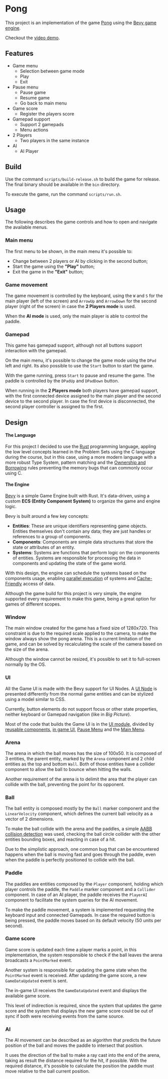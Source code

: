 # Pong

This project is an implementation of the game [Pong](https://en.wikipedia.org/wiki/Pong) using the [Bevy game engine](https://bevyengine.org/).

Checkout the [video demo](https://drive.google.com/file/d/1BbIq6TidEeadHtQTKV3GLQtoibuXkgoK/view).

## Features

- Game menu
  - Selection between game mode
  - Play
  - Exit
- Pause menu
  - Pause game
  - Resume game
  - Go back to main menu
- Game score
  - Register the players score
- Gamepad support
  - Support 2 gamepads
  - Menu actions
- 2 Players
  - Two players in the same instance
- AI
  - AI Player

## Build

Use the command `scripts/build-release.sh` to build the game for release. The final binary should be available in the `bin` directory.

To execute the game, run the command `scripts/run.sh`.

## Usage

The following describes the game controls and how to open and navigate the available menus.

### Main menu

The first menu to be shown, in the main menu it's possible to:

- Change between 2 players or AI by clicking in the second button;
- Start the game using the **"Play"** button;
- Exit the game in the **"Exit"** button;

### Game movement

The game movement is controlled by the keyboard, using the `W` and `S` for the main player (left of the screen) and `ArrowUp` and `ArrowDown` for the second player (right of the screen) in case the **2 Players mode** is used.

When the **AI mode** is used, only the main player is able to control the paddle.

### Gamepad

This game has gamepad support, although not all buttons support interaction with the gamepad.

On the main menu, it's possible to change the game mode using the `DPad` left and right. Its also possible to use the `Start` button to start the game.

With the game running, press `Start` to pause and resume the game. The paddle is controlled by the `DPadUp` and `DPadDown` button.

When running in the **2 Players mode** both players have gamepad support, with the first connected device assigned to the main player and the second device to the second player. In case the first device is disconnected, the second player controller is assigned to the first.

## Design

#### The Language

For this project I decided to use the [Rust](https://www.rust-lang.org/) programming language, appling the low level concepts learned in the Problem Sets using the C language during the course, but in this case, using a more modern language with a more robust Type System, pattern matching and the [Ownership and Borrowing](https://doc.rust-lang.org/book/ch04-01-what-is-ownership.html) rules preventing the memory bugs that can commonly occur using C.

#### The Engine

[Bevy](https://bevyengine.org/) is a simple Game Engine built with Rust. It's data-driven, using a custom **ECS (Entity Component System)** to organize the game and engine logic.

Bevy is built around a few key concepts:

- **Entities**: These are unique identifiers representing game objects. Entities themselves don't contain any data; they are just handles or references to a group of components.
- **Components**: Components are simple data structures that store the state or attributes of an entity.
- **Systems**: Systems are functions that perform logic on the components of entities. Systems are responsible for processing the data in components and updating the state of the game world.

With this design, the engine can schedule the systems based on the components usage, enabling [parallel execution](https://en.wikipedia.org/wiki/Task_parallelism) of systems and [Cache-Friendly](https://www.baeldung.com/cs/cache-friendly-code) access of data.

Although the game build for this project is very simple, the engine supported every requirement to make this game, being a great option for games of different scopes.

### Window

The main window created for the game has a fixed size of 1280x720. This constraint is due to the required scale applied to the camera, to make the window always show the pong arena. This is a current limitation of the game, and can be solved by recalculating the scale of the camera based on the size of the arena.

Although the window cannot be resized, it's possible to set it to full-screen normally by the OS.

### UI

All the Game UI is made with the Bevy support for UI Nodes. A [UI Node](https://docs.rs/bevy/latest/bevy/ui/struct.Node.html) is presented differently from the normal game entities and can be stylized using a model similar to CSS.

Currently, button elements do not support focus or other state properties, neither keyboard or Gamepad navigation (like in *Big Picture*).

Most of the code that builds the Game UI is in the [UI module](src/ui.rs), divided by [reusable components](src/ui/component.rs), [in game UI](src/ui/in_game.rs), [Pause Menu](src/ui/pause_menu.rs) and the [Main Menu](src/ui/main_menu.rs).

### Arena

The arena in which the ball moves has the size of 100x50. It is composed of 3 entities, the parent entity, marked by the `Arena` component and 2 child entities as the top and bottom `Wall`. Both of those entities have a collider component to allow the ball to bounce when hitting the walls.

Another requirement of the arena is to delimit the area that the player can collide with the ball, preventing the point for its opponent.

### Ball

The ball entity is composed mostly by the `Ball` marker component and the `LinearVelocity` component, which defines the current ball velocity as a vector of 2 dimensions.

To make the ball collide with the arena and the paddles, a simple [AABB collision detection](https://developer.mozilla.org/en-US/docs/Games/Techniques/3D_collision_detection) was used, checking the ball circle collider with the other entities bounding boxes, and reacting in case of a hit.

Due to the simplistic approach, one common bug that can be encountered happens when the ball is moving fast and goes through the paddle, even when the paddle is perfectly positioned to collide with the ball.

### Paddle

The paddles are entities composed by the `Player` component, holding which player controls the paddle, the `Paddle` marker component and a `Collider` component. In case of an AI player, the paddle receives the `PlayerAI` component to facilitate the system queries for the AI movement.

To make the paddle movement, a system is implemented requesting the keyboard input and connected Gamepads. In case the required button is being pressed, the paddle moves based on its default velocity (50 units per second).

### Game score

Game score is updated each time a player marks a point, in this implementation, the system responsible to check if the ball leaves the arena broadcasts a `PointMarked` event.

Another system is responsible for updating the game state when the `PointMarked` event is received. After updating the game score, a new `GameDataUpdated` event is sent.

The in-game UI receives the `GameDataUpdated` event and displays the available game score.

This level of indirection is required, since the system that updates the game score and the system that displays the new game score could be out of sync if both were receiving events from the same source.

### AI

The AI movement can be described as an algorithm that predicts the future position of the ball and moves the paddle to intersect that position.

It uses the direction of the ball to make a ray cast into the end of the arena, taking as result the distance required for the hit, if possible. With the required distance, it's possible to calculate the position the paddle must move relative to the ball current position.
